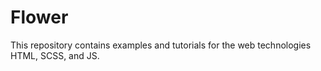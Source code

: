 # Flower
This repository contains examples and tutorials for the web technologies HTML, SCSS, and JS.

#